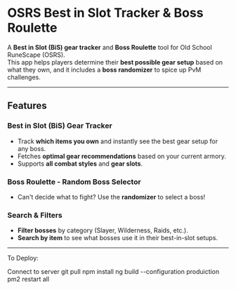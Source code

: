 # **OSRS Best in Slot Tracker & Boss Roulette** 
A **Best in Slot (BiS) gear tracker** and **Boss Roulette** tool for Old School RuneScape (OSRS).  
This app helps players determine their **best possible gear setup** based on what they own, and it includes a **boss randomizer** to spice up PvM challenges.  

---

## **Features**
### **Best in Slot (BiS) Gear Tracker**  
- Track **which items you own** and instantly see the best gear setup for any boss.  
- Fetches **optimal gear recommendations** based on your current armory.  
- Supports **all combat styles** and **gear slots**.  

### **Boss Roulette - Random Boss Selector**  
- Can't decide what to fight? Use the **randomizer** to select a boss!  

### **Search & Filters**  
- **Filter bosses** by category (Slayer, Wilderness, Raids, etc.).  
- **Search by item** to see what bosses use it in their best-in-slot setups.  

---

To Deploy:

Connect to server
git pull
npm install
ng build --configuration produiction 
pm2 restart all
